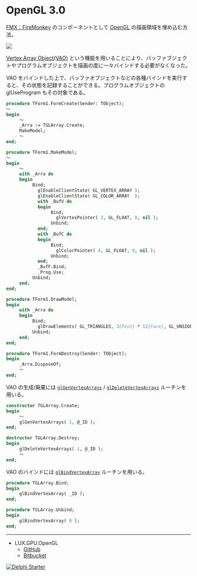 # OpenGL 3.0
[FMX：FireMonkey](https://www.wikiwand.com/en/FireMonkey) のコンポーネントとして [OpenGL](https://www.wikiwand.com/ja/OpenGL) の描画領域を埋め込む方法。

![](https://github.com/LUXOPHIA/OpenGL/raw/OpenGL-3.0/--------/_SCREENSHOT/OpenGL.png)

[Vertex Array Object(VAO)](https://www.khronos.org/opengl/wiki/Vertex_Specification#Vertex_Array_Object) という機能を用いることにより、バッファブジェクトやプログラムオブジェクトを描画の度に一々バインドする必要がなくなった。

VAO をバインドした上で、バッファオブジェクトなどの各種バインドを実行すると、その状態を記録することができる。ブログラムオブジェクトの glUseProgram もその対象である。

```pascal
procedure TForm1.FormCreate(Sender: TObject);
～
begin
     ～
     _Arra := TGLArray.Create;
     MakeModel;
     ～
end;
```
```pascal
procedure TForm1.MakeModel;
～
begin
     ～
     with _Arra do
     begin
          Bind;
            glEnableClientState( GL_VERTEX_ARRAY );
            glEnableClientState( GL_COLOR_ARRAY  );
            with _BufV do
            begin
                 Bind;
                   glVertexPointer( 3, GL_FLOAT, 0, nil );
                 Unbind;
            end;
            with _BufC do
            begin
                 Bind;
                   glColorPointer( 4, GL_FLOAT, 0, nil );
                 Unbind;
            end;
            _BufF.Bind;
            _Prog.Use;
          Unbind;
     end;
end;
```
```pascal
procedure TForm1.DrawModel;
begin
     with _Arra do
     begin
          Bind;
            glDrawElements( GL_TRIANGLES, 3{Poin} * 12{Face}, GL_UNSIGNED_INT, nil );
          Unbind;
     end;
end;
```
```pascal
procedure TForm1.FormDestroy(Sender: TObject);
begin
     _Arra.DisposeOf;
     ～
end;
```

VAO の生成/廃棄には [`glGenVertexArrays`](https://www.khronos.org/registry/OpenGL-Refpages/gl4/html/glGenVertexArrays.xhtml) / [`glDeleteVertexArrays`](https://www.khronos.org/registry/OpenGL-Refpages/gl4/html/glDeleteVertexArrays.xhtml) ルーチンを用いる。


```pascal
constructor TGLArray.Create;
begin
     ～
     glGenVertexArrays( 1, @_ID );
end;

destructor TGLArray.Destroy;
begin
     glDeleteVertexArrays( 1, @_ID );
     ～
end;
```

VAO のバインドには [`glBindVertexArray`](https://www.khronos.org/registry/OpenGL-Refpages/gl4/html/glBindVertexArray.xhtml) ルーチンを用いる。

```pascal
procedure TGLArray.Bind;
begin
     glBindVertexArray( _ID );
end;

procedure TGLArray.Unbind;
begin
     glBindVertexArray( 0 );
end;
```

----
* LUX.GPU.OpenGL
    * [GitHub](https://github.com/LUXOPHIA/LUX.GPU.OpenGL)
    * [Bitbucket](https://bitbucket.org/LUXOPHIA/lux.gpu.opengl)

[![Delphi Starter](http://img.en25.com/EloquaImages/clients/Embarcadero/%7B063f1eec-64a6-4c19-840f-9b59d407c914%7D_dx-starter-bn159.png)](https://www.embarcadero.com/jp/products/delphi/starter)

